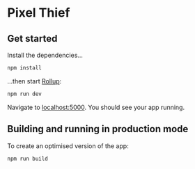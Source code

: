 # Pixel Thief

## Get started

Install the dependencies...

```bash
npm install
```

...then start [Rollup](https://rollupjs.org):

```bash
npm run dev
```

Navigate to [localhost:5000](http://localhost:5000). You should see your app
running.

## Building and running in production mode

To create an optimised version of the app:

```bash
npm run build
```

